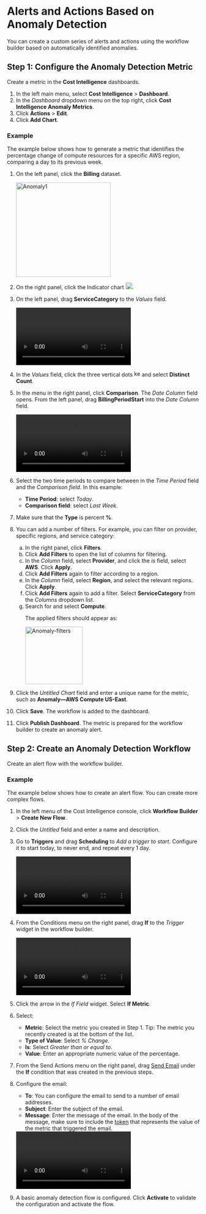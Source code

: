 <meta name="robots" content="noindex">

# Alerts and Actions Based on Anomaly Detection

You can create a custom series of alerts and actions using the workflow builder based on automatically identified anomalies. 

## Step 1: Configure the Anomaly Detection Metric 

Create a metric in the **Cost Intelligence** dashboards.

1. In the left main menu, select **Cost Intelligence** > **Dashboard**.
2. In the <i>Dashboard</i> dropdown menu on the top right, click **Cost Intelligence Anomaly Metrics**.
3. Click **Actions** > **Edit**.
4. Click **Add Chart**. 

### Example

The example below shows how to generate a metric that identifies the percentage change of compute resources for a specific AWS region, comparing a day to its previous week. 

1. On the left panel, click the **Billing** dataset.
   
   <img width="247" alt="Anomaly1" src="https://github.com/user-attachments/assets/040bd19b-2403-4b51-8ced-125dd9e5bfb4">
   
3. On the right panel, click the Indicator chart <img height="18" alt="Anomaly-indicatorChart" src="https://github.com/user-attachments/assets/7b750c6f-e8c2-483b-b9fd-c603eb93d22f">.

4. On the left panel, drag **ServiceCategory** to the <i>Values</i> field.

   <video src="https://github.com/user-attachments/assets/26f8591c-46a6-453f-a660-fa4d896653b1" controls>

5. In the <i>Values</i> field, click the three vertical dots <img height="16px" alt="kebab" src="https://github.com/user-attachments/assets/4220ff97-90c3-4801-8edf-06f7addcf60a"> and select **Distinct Count**.
6. In the menu in the right panel, click **Comparison**. The <i>Date Column</i> field opens. From the left panel, drag **BillingPeriodStart** into the <i>Date Column</i> field.

   <video src="https://github.com/user-attachments/assets/61f78cd1-882f-4457-81d4-7865e69db7e1" controls>
   
8. Select the two time periods to compare between in the <i>Time Period</i> field and the <i>Comparison field</i>. In this example:
    * **Time Period**: select <i>Today</i>.
    * **Comparison field**: select <i>Last Week</i>.
  
9. Make sure that the **Type** is percent **%**.

10. You can add a number of filters. For example, you can filter on provider, specific regions, and service category:
    
    <ol style="list-style-type: lower-alpha;">
    <li>In the right panel, click <b>Filters</b>.</li>
    <li>Click <b>Add Filters</b> to open the list of columns for filtering.</li>
    <li>In the <i>Column</i> field, select <b>Provider</b>, and click the <i>is</i> field, select <b>AWS</b>. Click <b>Apply</b>.</li>
    <li>Click <b>Add Filters</b> again to filter according to a region.</li>
    <li>In the <i>Column</i> field, select <b>Region</b>, and select the relevant regions. Click <b>Apply</b>.</li>
    <li>Click <b>Add Filters</b> again to add a filter. Select <b>ServiceCategory</b> from the <i>Columns</i> dropdown list.</li>
    <li>Search for and select <b>Compute</b>.</li>
       
    The applied filters should appear as:
       
    <img width="150" alt="Anomaly-filters" src="https://github.com/user-attachments/assets/8a77ad68-7a92-4445-8b0b-c9f90bf2a90e">

    </ol>

11. Click the <i>Untitled Chart</i> field and enter a unique name for the metric, such as **Anomaly—AWS Compute US-East**.
12. Click **Save**. The workflow is added to the dashboard.
13. Click **Publish Dashboard**. The metric is prepared for the workflow builder to create an anomaly alert.

## Step 2: Create an Anomaly Detection Workflow 

Create an alert flow with the workflow builder.

### Example 

The example below shows how to create an alert flow. You can create more complex flows.

1. In the left menu of the Cost Intelligence console, click **Workflow Builder** > **Create New Flow**.
2. Click the <i>Untitled</i> field and enter a name and description.
3. Go to **Triggers** and drag **Scheduling** to <i>Add a trigger to start</i>. Configure it to start today, to never end, and repeat every 1 day.
   
   <video src="https://github.com/user-attachments/assets/6154d0ce-73a8-4829-b02a-37f5ada5d2a3" controls>
 
4. From the Conditions menu on the right panel, drag **If** to the <i>Trigger</i> widget in the workflow builder.

   <video src="https://github.com/user-attachments/assets/716c4092-6b2d-4491-9eab-8d1d5e110cf5" controls>

5. Click the arrow in the <i>If Field</i> widget. Select **If Metric**.
6. Select:
    * **Metric**: Select the metric you created in Step 1. Tip: The metric you recently created is at the bottom of the list.
    * **Type of Value**: Select <i>% Change</i>.
    * **Is**: Select <i>Greater than or equal to</i>.
    * **Value**: Enter an appropriate numeric value of the percentage.
7. From the Send Actions menu on the right panel, drag [Send Email](cost-intelligence/tutorials/workflow-builder/configuring-and-sending-emails) under the **If** condition that was created in the previous steps.
   
8. Configure the email:
    * **To**: You can configure the email to send to a number of email addresses.
    * **Subject**: Enter the subject of the email.
    * **Message**: Enter the message of the email. In the body of the message, make sure to include the [token](cost-intelligence/tutorials/workflow-builder/?id=tokens) that represents the value of the metric that triggered the email.

   <video src="https://github.com/user-attachments/assets/e2eddd9f-a3f5-420a-adc4-adc92faa7b75" controls>

9. A basic anomaly detection flow is configured. Click **Activate** to validate the configuration and activate the flow.
